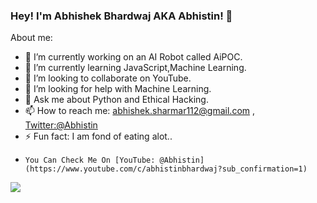 ### Hey! I'm Abhishek Bhardwaj AKA Abhistin! 👋
About me:
- 🔭 I’m currently working on an AI Robot called AiPOC.
- 🌱 I’m currently learning JavaScript,Machine Learning.
- 👯 I’m looking to collaborate on YouTube.
- 🤔 I’m looking for help with Machine Learning.
- 💬 Ask me about Python and Ethical Hacking.
- 📫 How to reach me: abhishek.sharmar112@gmail.com , [Twitter:@Abhistin](https://twitter.com/abhistin)
- ⚡ Fun fact: I am fond of eating alot..
-     You Can Check Me On [YouTube: @Abhistin](https://www.youtube.com/c/abhistinbhardwaj?sub_confirmation=1)


<img src = "https://github-readme-stats.vercel.app/api?username=abhistin&&show_icons=true&title_color=ffffff&icon_color=bb2acf&text_color=daf7dc&bg_color=151515">
